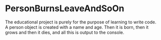 # PersonBurnsLeaveAndSoOn
The educational project is purely for the purpose of learning to write code. A person object is created with a name and age.
Then it is born, then it grows and then it dies, and all this is output to the console.
